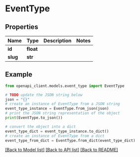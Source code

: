# EventType


## Properties

Name | Type | Description | Notes
------------ | ------------- | ------------- | -------------
**id** | **float** |  | 
**slug** | **str** |  | 

## Example

```python
from openapi_client.models.event_type import EventType

# TODO update the JSON string below
json = "{}"
# create an instance of EventType from a JSON string
event_type_instance = EventType.from_json(json)
# print the JSON string representation of the object
print(EventType.to_json())

# convert the object into a dict
event_type_dict = event_type_instance.to_dict()
# create an instance of EventType from a dict
event_type_from_dict = EventType.from_dict(event_type_dict)
```
[[Back to Model list]](../README.md#documentation-for-models) [[Back to API list]](../README.md#documentation-for-api-endpoints) [[Back to README]](../README.md)


